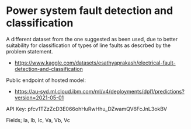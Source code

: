 # Power system fault detection and classification

A different dataset from the one suggested as been used, due to better suitability for classification of types of line faults as descrbed by the problem statement.
- https://www.kaggle.com/datasets/esathyaprakash/electrical-fault-detection-and-classification

Public endpoint of hosted model:
- https://au-syd.ml.cloud.ibm.com/ml/v4/deployments/dpl1/predictions?version=2021-05-01

API Key: pfcv1TZzZcD3E066ohHuRwHhu_DZwamQV6FcJnL3okBV

Fields; Ia, Ib, Ic, Va, Vb, Vc
